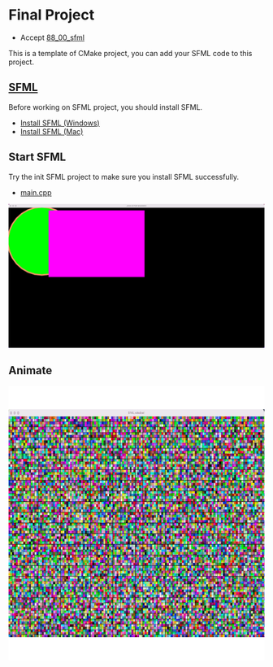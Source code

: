 # Final Project

- Accept [88_00_sfml](https://classroom.github.com/a/lmBlzeTZ)

This is a template of CMake project, you can add your SFML code to this project.


## [SFML](https://www.sfml-dev.org/)

Before working on SFML project, you should install SFML.
- [Install SFML (Windows)](https://drive.google.com/file/d/1fHHAV7YIhNbrM-Zl0X-EJ879DS94JxZC/view?usp=sharing)
- [Install SFML (Mac)](https://docs.google.com/document/d/1x1n6g70OMr4AjLbf73KOd5mDQu-2EU29XKltka4jQ5g/edit?usp=sharing)



## Start SFML

Try the init SFML project to make sure you install SFML successfully.

- [main.cpp](start_sfml/main.cpp)

![start_sfml](start_sfml/start_sfml.png)


## Animate
<p align="center">
    <img src="animate/animate.gif" width="720" height="540">
</p>
